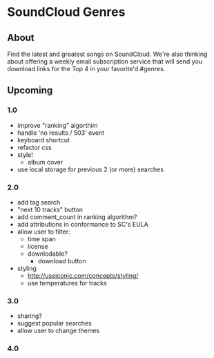 SoundCloud Genres
=================

## About
Find the latest and greatest songs on SoundCloud. We're also thinking about offering a weekly email subscription service that will send you download links for the Top 4 in your favorite'd #genres.

## Upcoming

### 1.0
- improve "ranking" algorthim
- handle 'no results / 503' event
- keyboard shortcut
- refactor css
- style!
	- album cover
- use local storage for previous 2 (or more) searches

### 2.0
- add tag search
- "next 10 tracks" button
- add comment_count in ranking algorithm?
- add attributions in conformance to SC's EULA
- allow user to filter:
	- time span
	- license 
	- downlodable?
		- download button
- styling
	- http://useiconic.com/concepts/styling/
	- use temperatures for tracks

### 3.0
- sharing?
- suggest popular searches
- allow user to change themes

### 4.0
